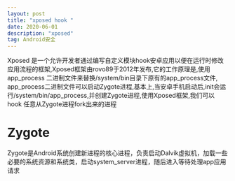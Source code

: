 ```yaml
---
layout: post
title: "xposed hook "
date: 2020-06-01
description: "xposed"
tag: Android安全
---
```


Xposed 是一个允许开发者通过编写自定义模块hook安卓应用以便在运行时修改应用流程的框架,Xposed框架由rovo89于2012年发布,它的工作原理是,使用app_process
二进制文件来替换/system/bin目录下原有的app_process文件,
app_process二进制文件可以启动Zygote进程,基本上,当安卓手机启动后,init会运行/system/bin/app_process,并创建Zygote进程,使用Xposed框架,我们可以hook
任意从Zygote进程fork出来的进程

<h1>Zygote</h1>
Zygote是Android系统创建新进程的核心进程，负责启动Dalvik虚拟机，加载一些必要的系统资源和系统类，启动system_server进程，随后进入等待处理app应用请求
